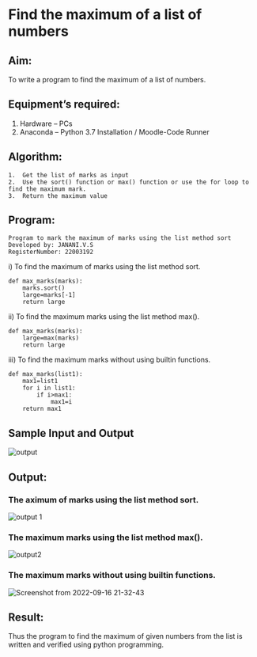 # Find the maximum of a list of numbers
## Aim:
To write a program to find the maximum of a list of numbers.
## Equipment’s required:
1.	Hardware – PCs
2.	Anaconda – Python 3.7 Installation / Moodle-Code Runner
## Algorithm:
```
1.	Get the list of marks as input
2.	Use the sort() function or max() function or use the for loop to find the maximum mark.
3.	Return the maximum value
```
## Program:
```
Program to mark the maximum of marks using the list method sort
Developed by: JANANI.V.S
RegisterNumber: 22003192
```

i)	To find the maximum of marks using the list method sort.
```
def max_marks(marks):
    marks.sort()
    large=marks[-1]
    return large

```

ii)	To find the maximum marks using the list method max().
```
def max_marks(marks):
    large=max(marks)
    return large
```

iii) To find the maximum marks without using builtin functions.
```
def max_marks(list1):
    max1=list1
    for i in list1:
        if i>max1:
            max1=i
    return max1
```
## Sample Input and Output
![output](./img/max_marks1.jpg) 

## Output:
### The aximum of marks using the list method sort.
![output 1](https://user-images.githubusercontent.com/113497333/190679946-aa01a5f0-9fe0-45db-9c50-1e384a98592f.jpeg)

### The maximum marks using the list method max().
![output2](https://user-images.githubusercontent.com/113497333/190680038-2c03dd71-efc5-4571-b5e2-335c08b8e144.jpeg)

### The maximum marks without using builtin functions.
![Screenshot from 2022-09-16 21-32-43](https://user-images.githubusercontent.com/113497333/190681820-bf5e6386-8f6e-4185-9d15-16d5747687cc.png)

## Result:
Thus the program to find the maximum of given numbers from the list is written and verified using python programming.
